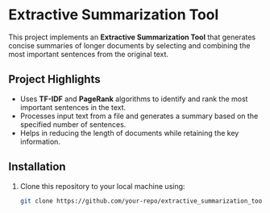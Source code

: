 # Extractive Summarization Tool

This project implements an **Extractive Summarization Tool** that generates concise summaries of longer documents by selecting and combining the most important sentences from the original text.

## Project Highlights

- Uses **TF-IDF** and **PageRank** algorithms to identify and rank the most important sentences in the text.
- Processes input text from a file and generates a summary based on the specified number of sentences.
- Helps in reducing the length of documents while retaining the key information.

## Installation

1. Clone this repository to your local machine using:
   ```bash
   git clone https://github.com/your-repo/extractive_summarization_tool.git